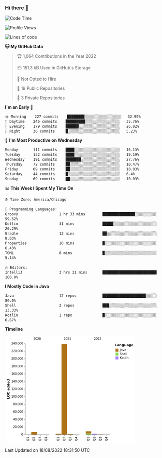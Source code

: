 ### Hi there 👋


<!--START_SECTION:waka-->
![Code Time](http://img.shields.io/badge/Code%20Time-2%2C463%20hrs%2045%20mins-blue)

![Profile Views](http://img.shields.io/badge/Profile%20Views-1-blue)

![Lines of code](https://img.shields.io/badge/From%20Hello%20World%20I%27ve%20Written-259%20Thousand%20lines%20of%20code-blue)

**🐱 My GitHub Data** 

> 🏆 1,064 Contributions in the Year 2022
 > 
> 📦 151.3 kB Used in GitHub's Storage 
 > 
> 🚫 Not Opted to Hire
 > 
> 📜 19 Public Repositories 
 > 
> 🔑 3 Private Repositories  
 > 
**I'm an Early 🐤** 

```text
🌞 Morning    227 commits    ████████░░░░░░░░░░░░░░░░░   32.99% 
🌆 Daytime    246 commits    █████████░░░░░░░░░░░░░░░░   35.76% 
🌃 Evening    179 commits    ██████░░░░░░░░░░░░░░░░░░░   26.02% 
🌙 Night      36 commits     █░░░░░░░░░░░░░░░░░░░░░░░░   5.23%

```
📅 **I'm Most Productive on Wednesday** 

```text
Monday       111 commits    ████░░░░░░░░░░░░░░░░░░░░░   16.13% 
Tuesday      132 commits    ████░░░░░░░░░░░░░░░░░░░░░   19.19% 
Wednesday    191 commits    ███████░░░░░░░░░░░░░░░░░░   27.76% 
Thursday     72 commits     ██░░░░░░░░░░░░░░░░░░░░░░░   10.47% 
Friday       69 commits     ██░░░░░░░░░░░░░░░░░░░░░░░   10.03% 
Saturday     44 commits     █░░░░░░░░░░░░░░░░░░░░░░░░   6.4% 
Sunday       69 commits     ██░░░░░░░░░░░░░░░░░░░░░░░   10.03%

```


📊 **This Week I Spent My Time On** 

```text
⌚︎ Time Zone: America/Chicago

💬 Programming Languages: 
Groovy                   1 hr 33 mins        ███████████████░░░░░░░░░░   59.52% 
Kotlin                   31 mins             █████░░░░░░░░░░░░░░░░░░░░   20.29% 
Gradle                   13 mins             ██░░░░░░░░░░░░░░░░░░░░░░░   8.63% 
Properties               10 mins             █░░░░░░░░░░░░░░░░░░░░░░░░   6.43% 
TOML                     8 mins              █░░░░░░░░░░░░░░░░░░░░░░░░   5.14%

🔥 Editors: 
IntelliJ                 2 hrs 21 mins       █████████████████████████   100.0%

```

**I Mostly Code in Java** 

```text
Java                     12 repos            ████████████████████░░░░░   80.0% 
Shell                    2 repos             ███░░░░░░░░░░░░░░░░░░░░░░   13.33% 
Kotlin                   1 repo              █░░░░░░░░░░░░░░░░░░░░░░░░   6.67%

```


**Timeline**

![Chart not found](https://raw.githubusercontent.com/powercasgamer/powercasgamer/master/charts/bar_graph.png) 


 Last Updated on 18/08/2022 18:31:50 UTC
<!--END_SECTION:waka-->
